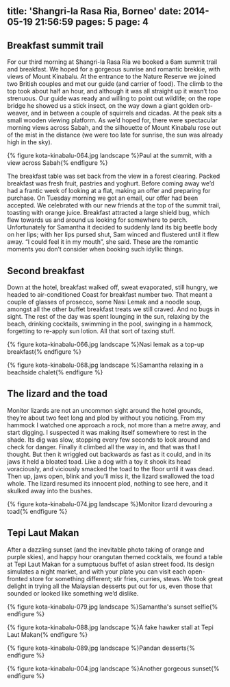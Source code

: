 title: 'Shangri-la Rasa Ria, Borneo'
date: 2014-05-19 21:56:59
pages: 5
page: 4
---

## Breakfast summit trail

For our third morning at Shangri-la Rasa Ria we booked a 6am summit trail and breakfast. We hoped for a gorgeous sunrise and romantic brekkie, with views of Mount Kinabalu. At the entrance to the Nature Reserve we joined two British couples and met our guide (and carrier of food). The climb to the top took about half an hour, and although it was all straight up it wasn’t too strenuous. Our guide was ready and willing to point out wildlife; on the rope bridge he showed us a stick insect, on the way down a giant golden orb-weaver, and in between a couple of squirrels and cicadas. At the peak sits a small wooden viewing platform. As we’d hoped for, there were spectacular morning views across Sabah, and the silhouette of Mount Kinabalu rose out of the mist in the distance (we were too late for sunrise, the sun was already high in the sky).

{% figure kota-kinabalu-064.jpg landscape %}Paul at the summit, with a view across Sabah{% endfigure %}

The breakfast table was set back from the view in a forest clearing. Packed breakfast was fresh fruit, pastries and yoghurt. Before coming away we’d had a frantic week of looking at a flat, making an offer and preparing for purchase. On Tuesday morning we got an email, our offer had been accepted. We celebrated with our new friends at the top of the summit trail, toasting with orange juice. Breakfast attracted a large shield bug, which flew towards us and around us looking for somewhere to perch. Unfortunately for Samantha it decided to suddenly land its big beetle body on her lips; with her lips pursed shut, Sam winced and flustered until it flew away. “I could feel it in my mouth”, she said. These are the romantic moments you don’t consider when booking such idyllic things.

## Second breakfast

Down at the hotel, breakfast walked off, sweat evaporated, still hungry, we headed to air-conditioned Coast for breakfast number two. That meant a couple of glasses of prosecco, some Nasi Lemak and a noodle soup, amongst all the other buffet breakfast treats we still craved. And no bugs in sight. The rest of the day was spent lounging in the sun, relaxing by the beach, drinking cocktails, swimming in the pool, swinging in a hammock, forgetting to re-apply sun lotion. All that sort of taxing stuff.

{% figure kota-kinabalu-066.jpg landscape %}Nasi lemak as a top-up breakfast{% endfigure %}

{% figure kota-kinabalu-068.jpg landscape %}Samantha relaxing in a beachside chalet{% endfigure %}

## The lizard and the toad

Monitor lizards are not an uncommon sight around the hotel grounds, they’re about two feet long and plod by without you noticing. From my hammock I watched one approach a rock, not more than a metre away, and start digging. I suspected it was making itself somewhere to rest in the shade. Its dig was slow, stopping every few seconds to look around and check for danger. Finally it climbed all the way in, and that was that I thought. But then it wriggled out backwards as fast as it could, and in its jaws it held a bloated toad. Like a dog with a toy it shook its head voraciously, and viciously smacked the toad to the floor until it was dead. Then up, jaws open, blink and you’ll miss it, the lizard swallowed the toad whole. The lizard resumed its innocent plod, nothing to see here, and it skulked away into the bushes.

{% figure kota-kinabalu-074.jpg landscape %}Monitor lizard devouring a toad{% endfigure %}

## Tepi Laut Makan

After a dazzling sunset (and the inevitable photo taking of orange and purple skies), and happy hour orangutan themed cocktails, we found a table at Tepi Laut Makan for a sumptuous buffet of asian street food. Its design simulates a night market, and with your plate you can visit each open-fronted store for something different; stir fries, curries, stews. We took great delight in trying all the Malaysian desserts put out for us, even those that sounded or looked like something we’d dislike.

{% figure kota-kinabalu-079.jpg landscape %}Samantha's sunset selfie{% endfigure %}

{% figure kota-kinabalu-088.jpg landscape %}A fake hawker stall at Tepi Laut Makan{% endfigure %}

{% figure kota-kinabalu-089.jpg landscape %}Pandan desserts{% endfigure %}

{% figure kota-kinabalu-004.jpg landscape %}Another gorgeous sunset{% endfigure %}
